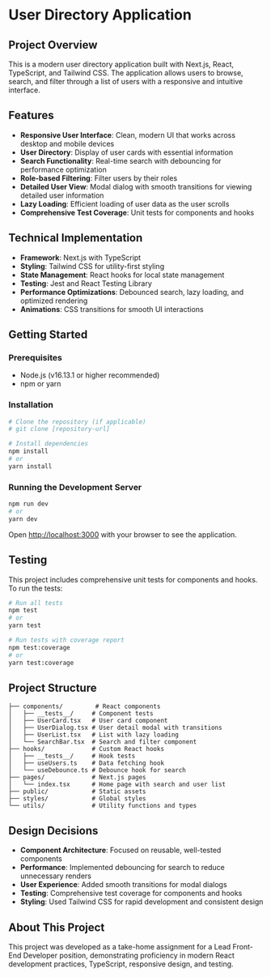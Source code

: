 # User Directory Application

## Project Overview

This is a modern user directory application built with Next.js, React, TypeScript, and Tailwind CSS. The application allows users to browse, search, and filter through a list of users with a responsive and intuitive interface.

## Features

- **Responsive User Interface**: Clean, modern UI that works across desktop and mobile devices
- **User Directory**: Display of user cards with essential information
- **Search Functionality**: Real-time search with debouncing for performance optimization
- **Role-based Filtering**: Filter users by their roles
- **Detailed User View**: Modal dialog with smooth transitions for viewing detailed user information
- **Lazy Loading**: Efficient loading of user data as the user scrolls
- **Comprehensive Test Coverage**: Unit tests for components and hooks

## Technical Implementation

- **Framework**: Next.js with TypeScript
- **Styling**: Tailwind CSS for utility-first styling
- **State Management**: React hooks for local state management
- **Testing**: Jest and React Testing Library
- **Performance Optimizations**: Debounced search, lazy loading, and optimized rendering
- **Animations**: CSS transitions for smooth UI interactions

## Getting Started

### Prerequisites

- Node.js (v16.13.1 or higher recommended)
- npm or yarn

### Installation

```bash
# Clone the repository (if applicable)
# git clone [repository-url]

# Install dependencies
npm install
# or
yarn install
```

### Running the Development Server

```bash
npm run dev
# or
yarn dev
```

Open [http://localhost:3000](http://localhost:3000) with your browser to see the application.

## Testing

This project includes comprehensive unit tests for components and hooks. To run the tests:

```bash
# Run all tests
npm test
# or
yarn test

# Run tests with coverage report
npm test:coverage
# or
yarn test:coverage
```

## Project Structure

```
├── components/         # React components
│   ├── __tests__/     # Component tests
│   ├── UserCard.tsx   # User card component
│   ├── UserDialog.tsx # User detail modal with transitions
│   ├── UserList.tsx   # List with lazy loading
│   └── SearchBar.tsx  # Search and filter component
├── hooks/             # Custom React hooks
│   ├── __tests__/     # Hook tests
│   ├── useUsers.ts    # Data fetching hook
│   └── useDebounce.ts # Debounce hook for search
├── pages/             # Next.js pages
│   └── index.tsx      # Home page with search and user list
├── public/            # Static assets
├── styles/            # Global styles
└── utils/             # Utility functions and types
```

## Design Decisions

- **Component Architecture**: Focused on reusable, well-tested components
- **Performance**: Implemented debouncing for search to reduce unnecessary renders
- **User Experience**: Added smooth transitions for modal dialogs
- **Testing**: Comprehensive test coverage for components and hooks
- **Styling**: Used Tailwind CSS for rapid development and consistent design

## About This Project

This project was developed as a take-home assignment for a Lead Front-End Developer position, demonstrating proficiency in modern React development practices, TypeScript, responsive design, and testing.
